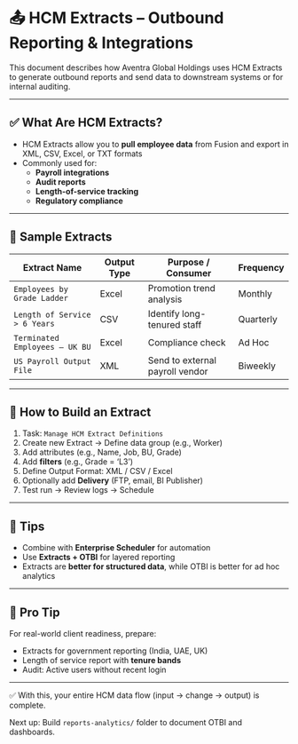 # 📤 HCM Extracts – Outbound Reporting & Integrations

This document describes how Aventra Global Holdings uses HCM Extracts to generate outbound reports and send data to downstream systems or for internal auditing.

---

## ✅ What Are HCM Extracts?

- HCM Extracts allow you to **pull employee data** from Fusion and export in XML, CSV, Excel, or TXT formats
- Commonly used for:
  - **Payroll integrations**
  - **Audit reports**
  - **Length-of-service tracking**
  - **Regulatory compliance**

---

## 📄 Sample Extracts

| Extract Name                        | Output Type | Purpose / Consumer             | Frequency  |
|------------------------------------|-------------|-------------------------------|------------|
| `Employees by Grade Ladder`        | Excel       | Promotion trend analysis      | Monthly    |
| `Length of Service > 6 Years`      | CSV         | Identify long-tenured staff   | Quarterly  |
| `Terminated Employees – UK BU`     | Excel       | Compliance check              | Ad Hoc     |
| `US Payroll Output File`           | XML         | Send to external payroll vendor | Biweekly  |

---

## 🔁 How to Build an Extract

1. Task: `Manage HCM Extract Definitions`
2. Create new Extract → Define data group (e.g., Worker)
3. Add attributes (e.g., Name, Job, BU, Grade)
4. Add **filters** (e.g., Grade = ‘L3’)
5. Define Output Format: XML / CSV / Excel
6. Optionally add **Delivery** (FTP, email, BI Publisher)
7. Test run → Review logs → Schedule

---

## 📎 Tips

- Combine with **Enterprise Scheduler** for automation
- Use **Extracts + OTBI** for layered reporting
- Extracts are **better for structured data**, while OTBI is better for ad hoc analytics

---

## 🧠 Pro Tip

For real-world client readiness, prepare:
- Extracts for government reporting (India, UAE, UK)
- Length of service report with **tenure bands**
- Audit: Active users without recent login

---

✅ With this, your entire HCM data flow (input → change → output) is complete.

Next up: Build `reports-analytics/` folder to document OTBI and dashboards.
